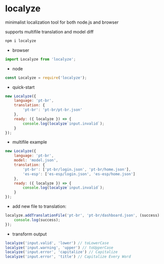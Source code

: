 # localyze
minimalist localization tool for both node.js and browser

supports multifile translation and model diff

```sh
npm i localyze
```

- browser 
```javascript
import Localyze from 'localyze';
```

- node
```javascript
const Localyze = require('localyze');
```

- quick-start
```javascript
new Localyze({
    language: 'pt-br',
    translation: {
        'pt-br': 'pt-br/pt-br.json'
    },
    ready: ({ localyze }) => {
        console.log(localyze`input.invalid`);
    }
});
```
- multifile example
```javascript
new Localyze({
    language: 'pt-br',
    model: 'model.json',
    translation: {
        'pt-br': ['pt-br/login.json', 'pt-br/home.json'],
        'es-esp': ['es-esp/login.json', 'es-esp/home.json']
    },
    ready: ({ localyze }) => {
        console.log(localyze`input.invalid`);
    }
});
```

- add new file to translation: 
```javascript
localyze.addTranslationFile('pt-br', 'pt-br/dashboard.json', (success) => {
    console.log(success);
});
```

- transform output
```javascript
localyze('input.valid', 'lower') // toLowerCase
localyze('input.warning', 'upper') // toUpperCase
localyze('input.error', 'capitalize') // Capitalize
localyze('input.error', 'title') // Capitalize Every Word
```
